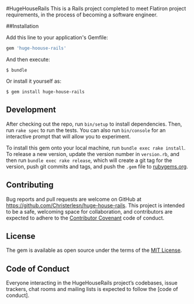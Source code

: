 #HugeHouseRails
This is a Rails project completed to meet Flatiron project requirements, in the process of becoming a software engineer.

##Installation

Add this line to your application's Gemfile:
```ruby
gem 'huge-hoouse-rails'
```

And then execute:

    $ bundle

Or install it yourself as:

    $ gem install huge-house-rails

## Development

After checking out the repo, run `bin/setup` to install dependencies. Then, run `rake spec` to run the tests. You can also run `bin/console` for an interactive prompt that will allow you to experiment.

To install this gem onto your local machine, run `bundle exec rake install`. To release a new version, update the version number in `version.rb`, and then run `bundle exec rake release`, which will create a git tag for the version, push git commits and tags, and push the `.gem` file to [rubygems.org](https://rubygems.org).

## Contributing

Bug reports and pull requests are welcome on GitHub at https://github.com/Christerlesn/huge-house-rails. This project is intended to be a safe, welcoming space for collaboration, and contributors are expected to adhere to the [Contributor Covenant](http://contributor-covenant.org) code of conduct.

## License

The gem is available as open source under the terms of the [MIT License](https://opensource.org/licenses/MIT).

## Code of Conduct

Everyone interacting in the HugeHouseRails project’s codebases, issue trackers, chat rooms and mailing lists is expected to follow the [code of conduct].